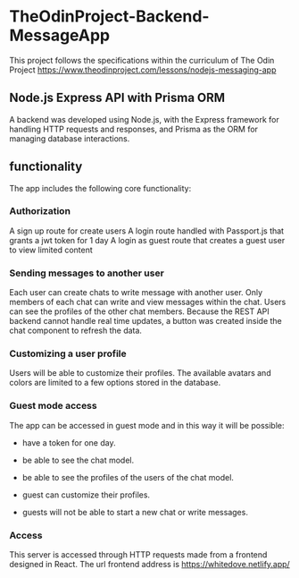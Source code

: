 # TheOdinProject-Backend-MessageApp

This project follows the specifications within the curriculum of The Odin Project 
https://www.theodinproject.com/lessons/nodejs-messaging-app


Node.js Express API with Prisma ORM
-----------------------------------

A backend was developed using Node.js, with the Express framework for handling HTTP requests and responses, and Prisma as the ORM for managing database interactions.

functionality
-------------
The app includes the following core functionality:

### Authorization ###

A sign up route for create users
A login route handled with Passport.js that grants a jwt token for 1 day
A login as guest route that creates a guest user to view limited content

### Sending messages to another user ###

Each user can create chats to write message with another user. 
Only members of each chat can write and view messages within the chat.
Users can see the profiles of the other chat members.
Because the REST API backend cannot handle real time updates, a button was created inside the chat component to refresh the data.

### Customizing a user profile ###

Users will be able to customize their profiles.
The available avatars and colors are limited to a few options stored in the database.

### Guest mode access ###

The app can be accessed in guest mode and in this way it will be possible:
- have a token for one day.
- be able to see the chat model.
- be able to see the profiles of the users of the chat model.
- guest can customize their profiles.

- guests will not be able to start a new chat or write messages.

### Access ###

This server is accessed through HTTP requests made from a frontend designed in React.
The url frontend address is https://whitedove.netlify.app/
